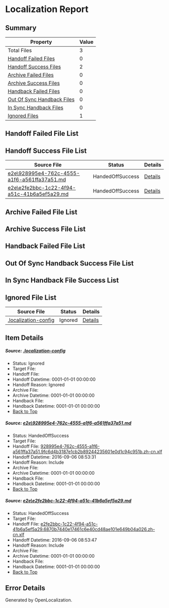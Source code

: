 # <a name='report-top'></a> Localization Report

## Summary
 Property | Value 
 -------- | ----- 
 Total Files | 3
[ Handoff Failed Files ](#handoff-failed-list)| 0
[ Handoff Success Files ](#handoff-success-list)| 2
[ Archive Failed Files ](#archive-failed-list)| 0
[ Archive Success Files ](#archive-success-list)| 0
[ Handback Failed Files ](#handback-failed-list)| 0
[ Out Of Sync Handback Files ](#outofsync-handback-success-list)| 0
[ In Sync Handback Files ](#insync-handback-success-list)| 0
[ Ignored Files ](#ignored-list)| 1

## <a name='handoff-failed-list'></a> Handoff Failed File List

## <a name='handoff-success-list'></a> Handoff Success File List
 Source File | Status | Details 
 ----------- | ------ | ------- 
 [e2e\928995e4-762c-4555-a1f6-a561ffa37a51.md](https://github.com/OpenLocalizationTestOrg/ol-test0/blob/31597b1d3d23a8c473d1aabcba20dd74b1a483c4/e2e/928995e4-762c-4555-a1f6-a561ffa37a51.md) | HandedOffSuccess | [Details](#f3104d15e52f3cea8a51868540365a54ade82f951)
 [e2e\e2fe2bbc-1c22-4f94-a51c-41b6a5ef5a29.md](https://github.com/OpenLocalizationTestOrg/ol-test0/blob/40445b94136970272dfdcf2454d184d0e382d627/e2e/e2fe2bbc-1c22-4f94-a51c-41b6a5ef5a29.md) | HandedOffSuccess | [Details](#f45d16865568dc0a6607c101389bc3f97e3407a32)

## <a name='archive-failed-list'></a> Archive Failed File List

## <a name='archive-success-list'></a> Archive Success File List

## <a name='handback-failed-list'></a> Handback Failed File List

## <a name='outofsync-handback-success-list'></a> Out Of Sync Handback Success File List

## <a name='insync-handback-success-list'></a> In Sync Handback File Success List

## <a name='ignored-list'></a> Ignored File List
 Source File | Status | Details 
 ----------- | ------ | ------- 
 [.localization-config](https://github.com/OpenLocalizationTestOrg/ol-test0/blob/40445b94136970272dfdcf2454d184d0e382d627/.localization-config) | Ignored | [Details](#3d4f252ac210baf56311d7e97dcc2db10974dbd20)

## Item Details
##### <a name='3d4f252ac210baf56311d7e97dcc2db10974dbd20'></a> Source: [.localization-config](https://github.com/OpenLocalizationTestOrg/ol-test0/blob/40445b94136970272dfdcf2454d184d0e382d627/.localization-config)
* Status: Ignored
* Target File: 
* Handoff File: 
* Handoff Datetime: 0001-01-01 00:00:00
* Handoff Reason: Ignored
* Archive File: 
* Archive Datetime: 0001-01-01 00:00:00
* Handback File: 
* Handback Datetime: 0001-01-01 00:00:00
* [Back to Top](#report-top)

##### <a name='f3104d15e52f3cea8a51868540365a54ade82f951'></a> Source: [e2e\928995e4-762c-4555-a1f6-a561ffa37a51.md](https://github.com/OpenLocalizationTestOrg/ol-test0/blob/31597b1d3d23a8c473d1aabcba20dd74b1a483c4/e2e/928995e4-762c-4555-a1f6-a561ffa37a51.md)
* Status: HandedOffSuccess
* Target File: 
* Handoff File: [928995e4-762c-4555-a1f6-a561ffa37a51.9fc6d4b3187e1cb2b89244235601e0d1c94c951b.zh-cn.xlf](https://github.com/OpenLocalizationTestOrg/ol-test0-handoff/blob/7c179306f2f799df725e16f7ad9bfb5d87cf244c/ol-handoff/OpenLocalizationTestOrg/ol-test0-zhcn/ci/ht/928995e4-762c-4555-a1f6-a561ffa37a51.9fc6d4b3187e1cb2b89244235601e0d1c94c951b.zh-cn.xlf)
* Handoff Datetime: 2016-09-06 08:53:31
* Handoff Reason: Include
* Archive File: 
* Archive Datetime: 0001-01-01 00:00:00
* Handback File: 
* Handback Datetime: 0001-01-01 00:00:00
* [Back to Top](#report-top)

##### <a name='f45d16865568dc0a6607c101389bc3f97e3407a32'></a> Source: [e2e\e2fe2bbc-1c22-4f94-a51c-41b6a5ef5a29.md](https://github.com/OpenLocalizationTestOrg/ol-test0/blob/40445b94136970272dfdcf2454d184d0e382d627/e2e/e2fe2bbc-1c22-4f94-a51c-41b6a5ef5a29.md)
* Status: HandedOffSuccess
* Target File: 
* Handoff File: [e2fe2bbc-1c22-4f94-a51c-41b6a5ef5a29.6870b7440e17461c6e40cd48ae101e649b04a026.zh-cn.xlf](https://github.com/OpenLocalizationTestOrg/ol-test0-handoff/blob/b0ee55842ba2cd77a81c6a9ee724431c2a65e334/ol-handoff/OpenLocalizationTestOrg/ol-test0-zhcn/ci/ht/e2fe2bbc-1c22-4f94-a51c-41b6a5ef5a29.6870b7440e17461c6e40cd48ae101e649b04a026.zh-cn.xlf)
* Handoff Datetime: 2016-09-06 08:53:47
* Handoff Reason: Include
* Archive File: 
* Archive Datetime: 0001-01-01 00:00:00
* Handback File: 
* Handback Datetime: 0001-01-01 00:00:00
* [Back to Top](#report-top)


## Error Details

Generated by OpenLocalization.
